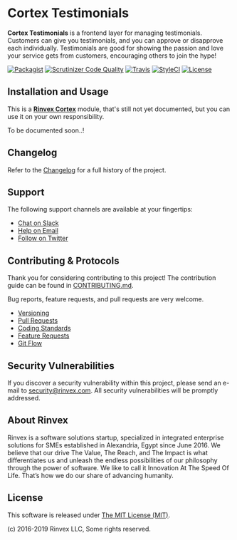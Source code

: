 # Cortex Testimonials

**Cortex Testimonials** is a frontend layer for managing testimonials. Customers can give you testimonials, and you can approve or disapprove each individually. Testimonials are good for showing the passion and love your service gets from customers, encouraging others to join the hype!

[![Packagist](https://img.shields.io/packagist/v/cortex/testimonials.svg?label=Packagist&style=flat-square)](https://packagist.org/packages/cortex/testimonials)
[![Scrutinizer Code Quality](https://img.shields.io/scrutinizer/g/rinvex/cortex-testimonials.svg?label=Scrutinizer&style=flat-square)](https://scrutinizer-ci.com/g/rinvex/cortex-testimonials/)
[![Travis](https://img.shields.io/travis/rinvex/cortex-testimonials.svg?label=TravisCI&style=flat-square)](https://travis-ci.org/rinvex/cortex-testimonials)
[![StyleCI](https://styleci.io/repos/115035899/shield)](https://styleci.io/repos/115035899)
[![License](https://img.shields.io/packagist/l/cortex/testimonials.svg?label=License&style=flat-square)](https://github.com/rinvex/cortex-testimonials/blob/develop/LICENSE)


## Installation and Usage

This is a **[Rinvex Cortex](https://github.com/rinvex/cortex)** module, that's still not yet documented, but you can use it on your own responsibility.

To be documented soon..!


## Changelog

Refer to the [Changelog](CHANGELOG.md) for a full history of the project.


## Support

The following support channels are available at your fingertips:

- [Chat on Slack](https://bit.ly/rinvex-slack)
- [Help on Email](mailto:help@rinvex.com)
- [Follow on Twitter](https://twitter.com/rinvex)


## Contributing & Protocols

Thank you for considering contributing to this project! The contribution guide can be found in [CONTRIBUTING.md](CONTRIBUTING.md).

Bug reports, feature requests, and pull requests are very welcome.

- [Versioning](CONTRIBUTING.md#versioning)
- [Pull Requests](CONTRIBUTING.md#pull-requests)
- [Coding Standards](CONTRIBUTING.md#coding-standards)
- [Feature Requests](CONTRIBUTING.md#feature-requests)
- [Git Flow](CONTRIBUTING.md#git-flow)


## Security Vulnerabilities

If you discover a security vulnerability within this project, please send an e-mail to [security@rinvex.com](security@rinvex.com). All security vulnerabilities will be promptly addressed.


## About Rinvex

Rinvex is a software solutions startup, specialized in integrated enterprise solutions for SMEs established in Alexandria, Egypt since June 2016. We believe that our drive The Value, The Reach, and The Impact is what differentiates us and unleash the endless possibilities of our philosophy through the power of software. We like to call it Innovation At The Speed Of Life. That’s how we do our share of advancing humanity.


## License

This software is released under [The MIT License (MIT)](LICENSE).

(c) 2016-2019 Rinvex LLC, Some rights reserved.
